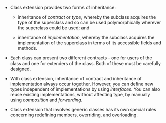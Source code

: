 - Class extension provides two forms of inheritance:

	- inheritance of *contract* or *type*, whereby the subclass acquires the type of the superclass and so can be used polymorphically wherever the superclass could be used; and

	- inheritance of *implementation*, whereby the subclass acquires the implementation of the superclass in terms of its accessible fields and methods.

- Each class can present two different contracts - one for users of the class and one for extenders of the class. Both of these must be carefully designed.

- With class extension, inheritance of contract and inheritance of implementation always occur together. However, you can define new types independent of implementations by using *interfaces*. You can also reuse existing implementations, without affecting type, by manually using *composition* and *forwarding*.

- Class extension that involves generic classes has its own special rules concerning redefining members, overriding, and overloading.

